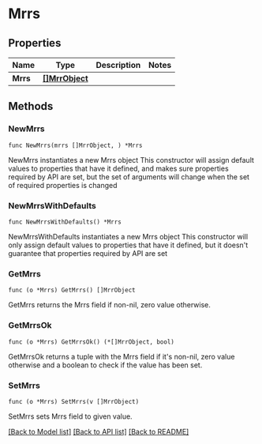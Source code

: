 # Mrrs

## Properties

Name | Type | Description | Notes
------------ | ------------- | ------------- | -------------
**Mrrs** | [**[]MrrObject**](MrrObject.md) |  | 

## Methods

### NewMrrs

`func NewMrrs(mrrs []MrrObject, ) *Mrrs`

NewMrrs instantiates a new Mrrs object
This constructor will assign default values to properties that have it defined,
and makes sure properties required by API are set, but the set of arguments
will change when the set of required properties is changed

### NewMrrsWithDefaults

`func NewMrrsWithDefaults() *Mrrs`

NewMrrsWithDefaults instantiates a new Mrrs object
This constructor will only assign default values to properties that have it defined,
but it doesn't guarantee that properties required by API are set

### GetMrrs

`func (o *Mrrs) GetMrrs() []MrrObject`

GetMrrs returns the Mrrs field if non-nil, zero value otherwise.

### GetMrrsOk

`func (o *Mrrs) GetMrrsOk() (*[]MrrObject, bool)`

GetMrrsOk returns a tuple with the Mrrs field if it's non-nil, zero value otherwise
and a boolean to check if the value has been set.

### SetMrrs

`func (o *Mrrs) SetMrrs(v []MrrObject)`

SetMrrs sets Mrrs field to given value.



[[Back to Model list]](../README.md#documentation-for-models) [[Back to API list]](../README.md#documentation-for-api-endpoints) [[Back to README]](../README.md)


